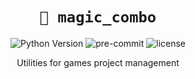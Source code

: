 <div align="center">

# `🎒 magic_combo`

![Python Version](https://img.shields.io/badge/python-3.10-0a7bbc?logo=python&logoColor=white)
![pre-commit](https://img.shields.io/badge/pre--commit-enabled-brightgreen?logo=pre-commit&logoColor=white)
![license](https://img.shields.io/badge/license-MIT-green?logo=open-source-initiative&logoColor=white)

Utilities for games project management

</div>
